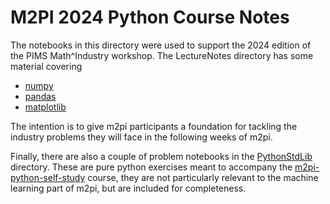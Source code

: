 # M2PI 2024 Python Course Notes

The notebooks in this directory were used to support the 2024 edition of the PIMS Math^Industry workshop. The LectureNotes directory has some material covering 

  * [numpy](./LectureNotes/numpy.ipynb)
  * [pandas](./LectureNotes/Pandas.ipynb)
  * [matplotlib](./LectureNotes/Matplotlib.ipynb)

The intention is to give m2pi participants a foundation for tackling the industry problems they will face in the following weeks of m2pi. 

Finally, there are also a couple of problem notebooks in the [PythonStdLib](./ProblemSession/PythinStdLib) directory. These are pure python exercises meant to accompany the [m2pi-python-self-study](https://github.com/ianabc/m2pi-python-self-study) course, they are not particularly relevant to the machine learning part of m2pi, but are included for completeness.
